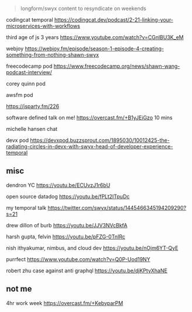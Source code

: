 > longform/swyx content to resyndicate  on weekends


codingcat temporal https://codingcat.dev/podcast/2-21-linking-your-microservices-with-workflows

third age of js 3 years https://www.youtube.com/watch?v=CGnlBU3K_eM


webjoy https://webjoy.fm/episode/season-1-episode-4-creating-something-from-nothing-shawn-swyx

freecodecamp pod https://www.freecodecamp.org/news/shawn-wang-podcast-interview/

corey quinn pod

awsfm pod

https://jsparty.fm/226

software defined talk on me! https://overcast.fm/+B1yJEiGzo 10 mins

michelle hansen chat


devx pod https://devxpod.buzzsprout.com/1895030/10012425-the-radiating-circles-in-devx-with-swyx-head-of-developer-experience-temporal

## misc

dendron YC https://youtu.be/ECUvzJ1r6bU

open source datadog https://youtu.be/fPLt2ITpuDc

my temporal talk https://twitter.com/swyx/status/1445466345194209290?s=21


drew dillon of burb https://youtu.be/JJV3NVcBkfA

harsh gupta, felvin https://youtu.be/pFZG-0TnIRc


nish ithyakumar, nimbus, and cloud dev https://youtu.be/nOjm6YT-QyE

purrfect https://www.youtube.com/watch?v=Q0P-Uod19NY

robert zhu case against anti graphql https://youtu.be/djKPtyXhaNE

## not me

4hr work week https://overcast.fm/+KebvparPM
